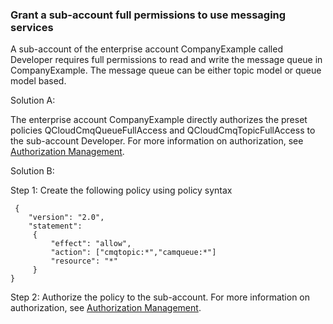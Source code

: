 ### Grant a sub-account full permissions to use messaging services

A sub-account of the enterprise account CompanyExample called Developer requires full permissions to read and write the message queue in CompanyExample. The message queue can be either topic model or queue model based.

Solution A:

The enterprise account CompanyExample directly authorizes the preset policies QCloudCmqQueueFullAccess and QCloudCmqTopicFullAccess to the sub-account Developer. For more information on authorization, see [Authorization Management](https://intl.cloud.tencent.com/document/product/598/10602).

Solution B:

Step 1: Create the following policy using policy syntax
```
 {
    "version": "2.0",
    "statement":
     {
         "effect": "allow",
         "action": ["cmqtopic:*","camqueue:*"]
         "resource": "*"
     }
}
```
Step 2: Authorize the policy to the sub-account. For more information on authorization, see [Authorization Management](https://intl.cloud.tencent.com/document/product/598/10602).


